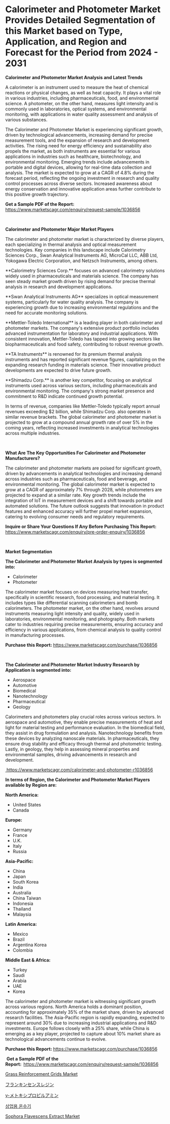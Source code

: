<p><h1>Calorimeter and Photometer Market Provides Detailed Segmentation of this Market based on Type, Application, and Region and Forecast for the Period from 2024 - 2031</h1></p><p><strong>Calorimeter and Photometer Market Analysis and Latest Trends</strong></p>
<p><p>A calorimeter is an instrument used to measure the heat of chemical reactions or physical changes, as well as heat capacity. It plays a vital role in various industries, including pharmaceuticals, food, and environmental science. A photometer, on the other hand, measures light intensity and is commonly used in laboratories, optical systems, and environmental monitoring, with applications in water quality assessment and analysis of various substances.</p><p>The Calorimeter and Photometer Market is experiencing significant growth, driven by technological advancements, increasing demand for precise measurement tools, and the expansion of research and development activities. The rising need for energy efficiency and sustainability also propels the market, as both instruments are essential for various applications in industries such as healthcare, biotechnology, and environmental monitoring. Emerging trends include advancements in portable and digital devices, allowing for real-time data collection and analysis. The market is expected to grow at a CAGR of 4.8% during the forecast period, reflecting the ongoing investment in research and quality control processes across diverse sectors. Increased awareness about energy conservation and innovative application areas further contribute to this positive growth trajectory.</p></p>
<p><strong>Get a Sample PDF of the Report:&nbsp;</strong> <a href="https://www.marketscagr.com/enquiry/request-sample/1036856">https://www.marketscagr.com/enquiry/request-sample/1036856</a></p>
<p>&nbsp;</p>
<p><strong>Calorimeter and Photometer Major Market Players</strong></p>
<p><p>The calorimeter and photometer market is characterized by diverse players, each specializing in thermal analysis and optical measurement technologies. Key companies in this landscape include Calorimetry Sciences Corp., Swan Analytical Instruments AG, MicroCal LLC, ABB Ltd, Yokogawa Electric Corporation, and Netzsch Instruments, among others.</p><p>**Calorimetry Sciences Corp.** focuses on advanced calorimetry solutions widely used in pharmaceuticals and materials science. The company has seen steady market growth driven by rising demand for precise thermal analysis in research and development applications.</p><p>**Swan Analytical Instruments AG** specializes in optical measurement systems, particularly for water quality analysis. The company is experiencing growth due to increasing environmental regulations and the need for accurate monitoring solutions.</p><p>**Mettler-Toledo International** is a leading player in both calorimeter and photometer markets. The company's extensive product portfolio includes advanced instrumentation for laboratory and industrial applications. With consistent innovation, Mettler-Toledo has tapped into growing sectors like biopharmaceuticals and food safety, contributing to robust revenue growth.</p><p>**TA Instruments** is renowned for its premium thermal analysis instruments and has reported significant revenue figures, capitalizing on the expanding research funding in materials science. Their innovative product developments are expected to drive future growth.</p><p>**Shimadzu Corp.** is another key competitor, focusing on analytical instruments used across various sectors, including pharmaceuticals and environmental monitoring. The company's strong market presence and commitment to R&D indicate continued growth potential.</p><p>In terms of revenue, companies like Mettler-Toledo typically report annual revenues exceeding $2 billion, while Shimadzu Corp. also operates in similar revenue brackets. The global calorimeter and photometer market is projected to grow at a compound annual growth rate of over 5% in the coming years, reflecting increased investments in analytical technologies across multiple industries.</p></p>
<p>&nbsp;</p>
<p><strong>What Are The Key Opportunities For Calorimeter and Photometer Manufacturers?</strong></p>
<p><p>The calorimeter and photometer markets are poised for significant growth, driven by advancements in analytical technologies and increasing demand across industries such as pharmaceuticals, food and beverage, and environmental monitoring. The global calorimeter market is expected to grow at a CAGR of approximately 7% through 2028, while photometers are projected to expand at a similar rate. Key growth trends include the integration of IoT in measurement devices and a shift towards portable and automated solutions. The future outlook suggests that innovation in product features and enhanced accuracy will further propel market expansion, catering to evolving consumer needs and regulatory requirements.</p></p>
<p><strong>Inquire or Share Your Questions If Any Before Purchasing This Report:</strong> <a href="https://www.marketscagr.com/enquiry/pre-order-enquiry/1036856">https://www.marketscagr.com/enquiry/pre-order-enquiry/1036856</a></p>
<p>&nbsp;</p>
<p><strong>Market Segmentation</strong></p>
<p><strong>The Calorimeter and Photometer Market Analysis by types is segmented into:</strong></p>
<p><ul><li>Calorimeter</li><li>Photometer</li></ul></p>
<p><p>The calorimeter market focuses on devices measuring heat transfer, specifically in scientific research, food processing, and material testing. It includes types like differential scanning calorimeters and bomb calorimeters. The photometer market, on the other hand, revolves around instruments measuring light intensity and quality, widely used in laboratories, environmental monitoring, and photography. Both markets cater to industries requiring precise measurements, ensuring accuracy and efficiency in various applications, from chemical analysis to quality control in manufacturing processes.</p></p>
<p><strong>Purchase this Report:&nbsp;</strong><a href="https://www.marketscagr.com/purchase/1036856">https://www.marketscagr.com/purchase/1036856</a></p>
<p>&nbsp;</p>
<p><strong>The Calorimeter and Photometer Market Industry Research by Application is segmented into:</strong></p>
<p><ul><li>Aerospace</li><li>Automotive</li><li>Biomedical</li><li>Nanotechnology</li><li>Pharmaceutical</li><li>Geology</li></ul></p>
<p><p>Calorimeters and photometers play crucial roles across various sectors. In aerospace and automotive, they enable precise measurements of heat and light for material testing and performance evaluation. In the biomedical field, they assist in drug formulation and analysis. Nanotechnology benefits from these devices by analyzing nanoscale materials. In pharmaceuticals, they ensure drug stability and efficacy through thermal and photometric testing. Lastly, in geology, they help in assessing mineral properties and environmental samples, driving advancements in research and development.</p></p>
<p><a href="https://www.marketscagr.com/calorimeter-and-photometer-r1036856">&nbsp;https://www.marketscagr.com/calorimeter-and-photometer-r1036856</a></p>
<p><strong>In terms of Region, the Calorimeter and Photometer Market Players available by Region are:</strong></p>
<p>
    <p> <strong> North America: </strong>
        <ul>
            <li>United States</li>
            <li>Canada</li>
        </ul>
        </p> 
    <p> <strong> Europe: </strong>
        <ul>
            <li>Germany</li>
            <li>France</li>
            <li>U.K.</li>
            <li>Italy</li>
            <li>Russia</li>
        </ul>
        </p> 
    <p> <strong> Asia-Pacific: </strong>
        <ul>
            <li>China</li>
            <li>Japan</li>
            <li>South Korea</li>
            <li>India</li>
            <li>Australia</li>
            <li>China Taiwan</li>
            <li>Indonesia</li>
            <li>Thailand</li>
            <li>Malaysia</li>
        </ul>
        </p> 
    <p> <strong> Latin America: </strong>
        <ul>
            <li>Mexico</li>
            <li>Brazil</li>
            <li>Argentina Korea</li>
            <li>Colombia</li>
        </ul>
        </p> 
    <p> <strong> Middle East & Africa: </strong>
        <ul>
            <li>Turkey</li>
            <li>Saudi</li>
            <li>Arabia</li>
            <li>UAE</li>
            <li>Korea</li>
        </ul>
    </p>
    </p>
<p><p>The calorimeter and photometer market is witnessing significant growth across various regions. North America holds a dominant position, accounting for approximately 35% of the market share, driven by advanced research facilities. The Asia-Pacific region is rapidly expanding, expected to represent around 30% due to increasing industrial applications and R&D investments. Europe follows closely with a 25% share, while China is emerging as a key player, projected to capture about 10% market share as technological advancements continue to evolve.</p></p>
<p><strong>Purchase this Report: </strong><a href="https://www.marketscagr.com/purchase/1036856">https://www.marketscagr.com/purchase/1036856</a></p>
<p>&nbsp;<strong>Get a Sample PDF of the Report:&nbsp;&nbsp;</strong><a href="https://www.marketscagr.com/enquiry/request-sample/1036856">https://www.marketscagr.com/enquiry/request-sample/1036856</a></p>
<p><strong></strong></p>
<p><p><a href="https://issuu.com/reportprime-2/docs/grass-reinforcement-grids-market-si_e34aa82a192293">Grass Reinforcement Grids Market</a></p><p><a href="https://medium.com/@aminohtc4/frankincense-resin-market-%E3%81%AF-%E3%82%B3%E3%82%B9%E3%83%88%E7%AE%A1%E7%90%86%E3%81%A8%E5%8A%B9%E7%8E%87%E5%90%91%E4%B8%8A%E3%82%92%E5%84%AA%E5%85%88%E3%81%97%E3%81%BE%E3%81%99-%E3%81%95%E3%82%89%E3%81%AB-%E5%A0%B1%E5%91%8A%E6%9B%B8%E3%81%AF%E5%B8%82%E5%A0%B4%E3%81%AE%E9%9C%80%E8%A6%81%E9%9D%A2%E3%81%A8%E4%BE%9B%E7%B5%A6%E9%9D%A2%E3%81%AE%E4%B8%A1%E6%96%B9%E3%82%92%E3%82%AB%E3%83%90%E3%83%BC%E3%81%97%E3%81%A6%E3%81%84%E3%81%BE%E3%81%99-frankincense-resin-096f862506cf">フランキンセンスレジン</a></p><p><a href="https://medium.com/@aminohtc4/%CE%B3-%E3%83%A1%E3%83%88%E3%82%AD%E3%82%B7%E3%83%97%E3%83%AD%E3%83%94%E3%83%AB%E3%82%A2%E3%83%9F%E3%83%B3%E5%B8%82%E5%A0%B4%E3%81%AE%E8%A6%8F%E6%A8%A1%E3%81%A8%E3%82%B7%E3%82%A7%E3%82%A2%E5%88%86%E6%9E%90-%E6%88%90%E9%95%B7%E5%8B%95%E5%90%91%E3%81%A8%E4%BA%88%E6%B8%AC-2024-2031-2b4c389a11e6">γ-メトキシプロピルアミン</a></p><p><a href="https://medium.com/@reganwisoky2023/commercial-water-heaters-market-%EC%9D%98-%EA%B8%80%EB%A1%9C%EB%B2%8C-%EC%8B%9C%EC%9E%A5-%EA%B0%9C%EC%9A%94%EB%8A%94-%EC%A0%84-%EC%84%B8%EA%B3%84-%EB%B0%8F-%EC%A3%BC%EC%9A%94-%EC%8B%9C%EC%9E%A5%EC%9D%98-%EC%82%B0%EC%97%85%EC%97%90-%EC%98%81%ED%96%A5%EC%9D%84-%EB%AF%B8%EC%B9%98%EB%8A%94-%EC%A3%BC%EC%9A%94-%ED%8A%B8%EB%A0%8C%EB%93%9C%EC%97%90-%EB%8C%80%ED%95%9C-%EB%8F%85%ED%8A%B9%ED%95%9C-%EA%B4%80%EC%A0%90%EC%9D%84-%EC%A0%9C%EA%B3%B5%ED%95%A9%EB%8B%88%EB%8B%A4-132c2e90e0fb">상업용 온수기</a></p><p><a href="https://www.linkedin.com/pulse/sophora-flavescens-extract-market-forecast-global-trends-fw8yc?trackingId=WD16uKeXQRyicuggL9MHUA%3D%3D">Sophora Flavescens Extract Market</a></p></p>